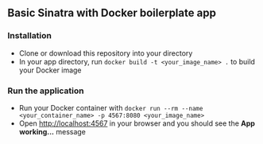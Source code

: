 ## Basic Sinatra with Docker boilerplate app

### Installation
- Clone or download this repository into your directory
- In your app directory, run `docker build -t <your_image_name> .` to build your Docker image

### Run the application
- Run your Docker container with `docker run --rm --name <your_container_name> -p 4567:8080 <your_image_name>`
- Open [http://localhost:4567](http://localhost:4567) in your browser and you should see the **App working...** message
